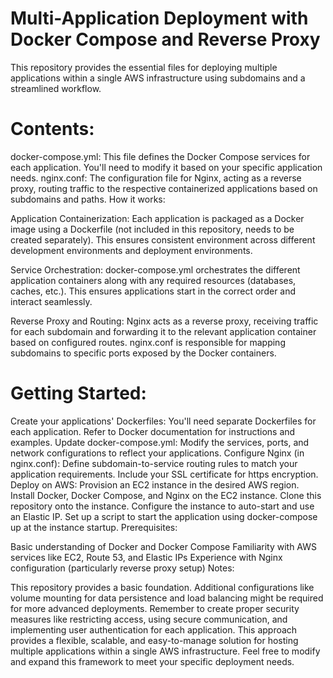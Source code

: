 # Multi-Application Deployment with Docker Compose and Reverse Proxy
This repository provides the essential files for deploying multiple applications within a single AWS infrastructure using subdomains and a streamlined workflow.

# Contents:

docker-compose.yml: This file defines the Docker Compose services for each application. You'll need to modify it based on your specific application needs.
nginx.conf: The configuration file for Nginx, acting as a reverse proxy, routing traffic to the respective containerized applications based on subdomains and paths.
How it works:

Application Containerization: Each application is packaged as a Docker image using a Dockerfile (not included in this repository, needs to be created separately). This ensures consistent environment across different development environments and deployment environments.

Service Orchestration: docker-compose.yml orchestrates the different application containers along with any required resources (databases, caches, etc.). This ensures applications start in the correct order and interact seamlessly.

Reverse Proxy and Routing: Nginx acts as a reverse proxy, receiving traffic for each subdomain and forwarding it to the relevant application container based on configured routes. nginx.conf is responsible for mapping subdomains to specific ports exposed by the Docker containers.

# Getting Started:

Create your applications' Dockerfiles: You'll need separate Dockerfiles for each application. Refer to Docker documentation for instructions and examples.
Update docker-compose.yml: Modify the services, ports, and network configurations to reflect your applications.
Configure Nginx (in nginx.conf): Define subdomain-to-service routing rules to match your application requirements. Include your SSL certificate for https encryption.
Deploy on AWS:
Provision an EC2 instance in the desired AWS region.
Install Docker, Docker Compose, and Nginx on the EC2 instance.
Clone this repository onto the instance.
Configure the instance to auto-start and use an Elastic IP.
Set up a script to start the application using docker-compose up at the instance startup.
Prerequisites:

Basic understanding of Docker and Docker Compose
Familiarity with AWS services like EC2, Route 53, and Elastic IPs
Experience with Nginx configuration (particularly reverse proxy setup)
Notes:

This repository provides a basic foundation. Additional configurations like volume mounting for data persistence and load balancing might be required for more advanced deployments.
Remember to create proper security measures like restricting access, using secure communication, and implementing user authentication for each application.
This approach provides a flexible, scalable, and easy-to-manage solution for hosting multiple applications within a single AWS infrastructure. Feel free to modify and expand this framework to meet your specific deployment needs.

